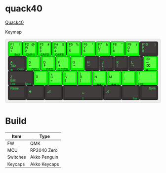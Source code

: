 # quack40 

[Quack40](https://github.com/udirona/quack40)

Keymap 

![quack40](/quack40/keyboard-layout.png)

# Build

| Item | Type | 
|-|-|
| FW        | QMK            | 
| MCU       | RP2040 Zero    | 
| Switches  | Akko Penguin   | 
| Keycaps   | Akko Keycaps   | 


